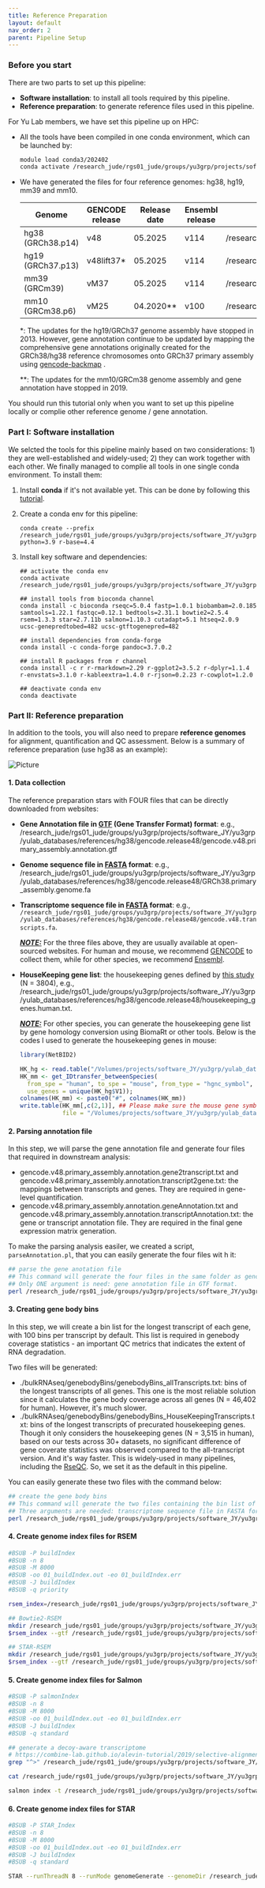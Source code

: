 ```yaml
---
title: Reference Preparation
layout: default
nav_order: 2
parent: Pipeline Setup
---
```


### Before you start

There are two parts to set up this pipeline:

- **Software installation**: to install all tools required by this pipeline.
- **Reference preparation**: to generate reference files used in this pipeline.

For Yu Lab members, we have set this pipeline up on HPC:

- All the tools have been compiled in one conda environment, which can be launched by:

  ``` bash
  module load conda3/202402
  conda activate /research_jude/rgs01_jude/groups/yu3grp/projects/software_JY/yu3grp/conda_env/bulkRNAseq_2025
  ```

- We have generated the files for four reference genomes: hg38, hg19, mm39 and mm10.


  | Genome            | GENCODE release | Release date | Ensembl release | Path                                                         |
  | ----------------- | --------------- | ------------ | --------------- | ------------------------------------------------------------ |
  | hg38 (GRCh38.p14) | v48             | 05.2025      | v114            | /research_jude/rgs01_jude/groups/yu3grp/projects/software_JY/yu3grp/yulab_databases/references/hg38/gencode.release48 |
  | hg19 (GRCh37.p13) | v48lift37*      | 05.2025      | v114            | /research_jude/rgs01_jude/groups/yu3grp/projects/software_JY/yu3grp/yulab_databases/references/hg19/gencode.release48 |
  | mm39 (GRCm39)     | vM37            | 05.2025      | v114            | /research_jude/rgs01_jude/groups/yu3grp/projects/software_JY/yu3grp/yulab_databases/references/mm39/gencode.releaseM37 |
  | mm10 (GRCm38.p6)  | vM25            | 04.2020**    | v100            | /research_jude/rgs01_jude/groups/yu3grp/projects/software_JY/yu3grp/yulab_databases/references/mm10/gencode.releaseM25 |

  *: The updates for the hg19/GRCh37 genome assembly have stopped in 2013. However, gene annotation continue to be updated by mapping the comprehensive gene annotations originally created for the GRCh38/hg38 reference chromosomes onto GRCh37 primary assembly using [gencode-backmap](https://github.com/diekhans/gencode-backmap) .

  **: The updates for the mm10/GRCm38 genome assembly and gene annotation have stopped in 2019.

You should run this tutorial only when you want to set up this pipeline locally or complie other reference genome / gene annotation.

### Part I: Software installation

We selcted the tools for this pipeline mainly based on two considerations: 1) they are well-established and widely-used; 2) they can work together with each other. We finally managed to complie all tools in one single conda environment. To install them:

1. Install **conda** if it's not available yet. This can be done by following this [tutorial](https://www.anaconda.com/docs/getting-started/getting-started).

2. Create a conda env for this pipeline:

   ``` shell
   conda create --prefix /research_jude/rgs01_jude/groups/yu3grp/projects/software_JY/yu3grp/conda_env/bulkRNAseq_2025 python=3.9 r-base=4.4
   ```

3. Install key software and dependencies:

   ``` shell
   ## activate the conda env
   conda activate /research_jude/rgs01_jude/groups/yu3grp/projects/software_JY/yu3grp/conda_env/bulkRNAseq_2025
   
   ## install tools from bioconda channel
   conda install -c bioconda rseqc=5.0.4 fastp=1.0.1 biobambam=2.0.185 samtools=1.22.1 fastqc=0.12.1 bedtools=2.31.1 bowtie2=2.5.4 rsem=1.3.3 star=2.7.11b salmon=1.10.3 cutadapt=5.1 htseq=2.0.9 ucsc-genepredtobed=482 ucsc-gtftogenepred=482
   
   ## install dependencies from conda-forge
   conda install -c conda-forge pandoc=3.7.0.2
   
   ## install R packages from r channel
   conda install -c r r-rmarkdown=2.29 r-ggplot2=3.5.2 r-dplyr=1.1.4 r-envstats=3.1.0 r-kableextra=1.4.0 r-rjson=0.2.23 r-cowplot=1.2.0
   
   ## deactivate conda env
   conda deactivate
   ```



### Part II: Reference preparation

In addition to the tools, you will also need to prepare **reference genomes** for alignment, quantification and QC assessment. Below is a summary of reference preparation (use hg38 as an example):

![Picture](/Users/qpan/Documents/Pipelines/bulkRNAseq_quantification_pipeline/docs/figures/referencePreparation.png)

#### 1. Data collection

The reference preparation stars with FOUR files that can be  directly downloaded from websites:

- **Gene Annotation file in [GTF](https://biocorecrg.github.io/PhD_course_genomics_format_2021/gtf_format.html) (Gene Transfer Format) format**: e.g., /research_jude/rgs01_jude/groups/yu3grp/projects/software_JY/yu3grp/yulab_databases/references/hg38/gencode.release48/gencode.v48.primary_assembly.annotation.gtf

- **Genome sequence file in [FASTA](https://www.ncbi.nlm.nih.gov/genbank/fastaformat/) format**: e.g., /research_jude/rgs01_jude/groups/yu3grp/projects/software_JY/yu3grp/yulab_databases/references/hg38/gencode.release48/GRCh38.primary_assembly.genome.fa

- **Transcriptome sequence file in [FASTA](https://www.ncbi.nlm.nih.gov/genbank/fastaformat/) format**: e.g., `/research_jude/rgs01_jude/groups/yu3grp/projects/software_JY/yu3grp/yulab_databases/references/hg38/gencode.release48/gencode.v48.transcripts.fa`.

  ***<u>NOTE:</u>*** For the three files above, they are usually available at open-sourced websites. For human and mouse, we recommend [GENCODE](https://www.gencodegenes.org/) to collect them, while for other species, we recommend [Ensembl](https://useast.ensembl.org/info/data/ftp/index.html). 

- **HouseKeeping gene list**: the housekeeping genes defined by [this study](https://www.sciencedirect.com/science/article/pii/S0168952513000899?via%3Dihub) (N = 3804), e.g., /research_jude/rgs01_jude/groups/yu3grp/projects/software_JY/yu3grp/yulab_databases/references/hg38/gencode.release48/housekeeping_genes.human.txt.

  ***<u>NOTE:</u>*** For other species, you can generate the housekeeping gene list by gene homology conversion using BiomaRt or other tools. Below is the codes I used to generate the housekeeping genes in mouse:

  ``` R
  library(NetBID2)
  
  HK_hg <- read.table("/Volumes/projects/software_JY/yu3grp/yulab_databases/references/hg38/gencode.release48/housekeeping_genes.human.txt")
  HK_mm <- get_IDtransfer_betweenSpecies(
    from_spe = "human", to_spe = "mouse", from_type = "hgnc_symbol", to_type = "mgi_symbol",
    use_genes = unique(HK_hg$V1));
  colnames(HK_mm) <- paste0("#", colnames(HK_mm))
  write.table(HK_mm[,c(2,1)], ## Please make sure the mouse gene symbols are in the FIRST column
              file = "/Volumes/projects/software_JY/yu3grp/yulab_databases/references/mm39/gencode.releaseM37/housekeeping_genes.mouse.txt", col.names = T, row.names = F, sep = "\t", quote = F)
  ```



#### 2. Parsing annotation file

In this step, we will parse the gene annotation file and generate four files that required in downstream analysis:

- gencode.v48.primary_assembly.annotation.gene2transcript.txt and gencode.v48.primary_assembly.annotation.transcript2gene.txt: the mappings between transcripts and genes. They are required in gene-level quantification.
- gencode.v48.primary_assembly.annotation.geneAnnotation.txt and gencode.v48.primary_assembly.annotation.transcriptAnnotation.txt: the gene or transcript annotation file. They are required in the final gene expression matrix generation.

To make the parsing analysis easiler, we created a script, `parseAnnotation.pl`, that you can easily generate the four files wit h it:

``` bash
## parse the gene anotation file
## This command will generate the four files in the same folder as gencode.v48.primary_assembly.annotation.gtf.
## Only ONE argument is need: gene annotation file in GTF format.
perl /research_jude/rgs01_jude/groups/yu3grp/projects/software_JY/yu3grp/conda_env/bulkRNAseq_2025/git_repo/scripts/setup/parseAnnotation.pl gencode.v48.primary_assembly.annotation.gtf
```



#### 3. Creating gene body bins

In this step, we will create a bin list for the longest transcript of each gene, with 100 bins per transcript by default. This list is required in genebody coverage statistics - an important QC metrics that indicates the extent of RNA degradation.

Two files will be generated:

- ./bulkRNAseq/genebodyBins/genebodyBins_allTranscripts.txt: bins of the longest transcripts of all genes. This one is the most reliable solution since it calculates the gene body coverage across all genes (N = 46,402 for human). However, it's much slower.
- ./bulkRNAseq/genebodyBins/genebodyBins_HouseKeepingTranscripts.txt: bins of the longest transcripts of precurated housekeeping genes. Though it only considers the housekeeping genes (N = 3,515 in human), based on our tests across 30+ datasets, no significant difference of gene coverate statistics was observed compared to the all-transcript version. And it's way faster. This is widely-used in many pipelines, including the [RseQC](https://rseqc.sourceforge.net/#genebody-coverage-py). So, we set it as the default in this pipeline.

You can easily generate these two files with the command below:

``` bash
## create the gene body bins
## This command will generate the two files containing the bin list of the longest transcript of all genes and housekeeping genes.
## Three arguments are needed: transcriptome sequence file in FASTA format, a txt file containiing housekeeping genes in the first column, and a directory to save the output files.
perl /research_jude/rgs01_jude/groups/yu3grp/projects/software_JY/yu3grp/conda_env/bulkRNAseq_2025/git_repo/scripts/setup/createBins.pl gencode.v48.transcripts.fa housekeeping_genes.human.txt ./bulkRNAseq/genebodyBins
```



#### 4. Create genome index files for RSEM

``` bash
#BSUB -P buildIndex
#BSUB -n 8
#BSUB -M 8000
#BSUB -oo 01_buildIndex.out -eo 01_buildIndex.err
#BSUB -J buildIndex
#BSUB -q priority

rsem_index=/research_jude/rgs01_jude/groups/yu3grp/projects/software_JY/yu3grp/conda_env/bulkRNAseq_2025/bin/rsem-prepare-reference

## Bowtie2-RSEM
mkdir /research_jude/rgs01_jude/groups/yu3grp/projects/software_JY/yu3grp/yulab_databases/references/hg38/gencode.release48/bulkRNAseq/RSEM/index_bowtie2
$rsem_index --gtf /research_jude/rgs01_jude/groups/yu3grp/projects/software_JY/yu3grp/yulab_databases/references/hg38/gencode.release48/gencode.v48.primary_assembly.annotation.gtf --bowtie2 --bowtie2-path /research_jude/rgs01_jude/groups/yu3grp/projects/software_JY/yu3grp/conda_env/bulkRNAseq_2025/bin --num-threads 8 /research_jude/rgs01_jude/groups/yu3grp/projects/software_JY/yu3grp/yulab_databases/references/hg38/gencode.release48/GRCh38.primary_assembly.genome.fa /research_jude/rgs01_jude/groups/yu3grp/projects/software_JY/yu3grp/yulab_databases/references/hg38/gencode.release48/bulkRNAseq/RSEM/index_bowtie2/hg38

## STAR-RSEM
mkdir /research_jude/rgs01_jude/groups/yu3grp/projects/software_JY/yu3grp/yulab_databases/references/hg38/gencode.release48/bulkRNAseq/RSEM/index_star
$rsem_index --gtf /research_jude/rgs01_jude/groups/yu3grp/projects/software_JY/yu3grp/yulab_databases/references/hg38/gencode.release48/gencode.v48.primary_assembly.annotation.gtf --star --star-path /research_jude/rgs01_jude/groups/yu3grp/projects/software_JY/yu3grp/conda_env/bulkRNAseq_2025/bin --num-threads 8 --star-sjdboverhang 100 /research_jude/rgs01_jude/groups/yu3grp/projects/software_JY/yu3grp/yulab_databases/references/hg38/gencode.release48/GRCh38.primary_assembly.genome.fa /research_jude/rgs01_jude/groups/yu3grp/projects/software_JY/yu3grp/yulab_databases/references/hg38/gencode.release48/bulkRNAseq/RSEM/index_star/hg38
```



#### 5. Create genome index files for Salmon

``` bash
#BSUB -P salmonIndex
#BSUB -n 8
#BSUB -M 8000
#BSUB -oo 01_buildIndex.out -eo 01_buildIndex.err
#BSUB -J buildIndex
#BSUB -q standard

## generate a decoy-aware transcriptome
# https://combine-lab.github.io/alevin-tutorial/2019/selective-alignment/
grep "^>" /research_jude/rgs01_jude/groups/yu3grp/projects/software_JY/yu3grp/yulab_databases/references/hg38/gencode.release48/GRCh38.primary_assembly.genome.fa | cut -d " " -f 1 | cut -d ">"     -f 2 > /research_jude/rgs01_jude/groups/yu3grp/projects/software_JY/yu3grp/yulab_databases/references/hg38/gencode.release48/bulkRNAseq/Salmon/decoys.txt

cat /research_jude/rgs01_jude/groups/yu3grp/projects/software_JY/yu3grp/yulab_databases/references/hg38/gencode.release48/gencode.v48.transcripts.fa /research_jude/rgs01_jude/groups/yu3grp/projects/software_JY/yu3grp/yulab_databases/references/hg38/gencode.release48/GRCh38.primary_assembly.genome.fa > /research_jude/rgs01_jude/groups/yu3grp/projects/software_JY/yu3grp/yulab_databases/references/hg38/gencode.release48/bulkRNAseq/Salmon/gentrome.fa

salmon index -t /research_jude/rgs01_jude/groups/yu3grp/projects/software_JY/yu3grp/yulab_databases/references/hg38/gencode.release48/bulkRNAseq/Salmon/gentrome.fa -d /research_jude/rgs01_jude/groups/yu3grp/projects/software_JY/yu3grp/yulab_databases/references/hg38/gencode.release48/bulkRNAseq/Salmon/decoys.txt -p 8 -i index_decoy --gencode -k 31
```



#### 6. Create genome index files for STAR

``` bash
#BSUB -P STAR_Index
#BSUB -n 8
#BSUB -M 8000
#BSUB -oo 01_buildIndex.out -eo 01_buildIndex.err
#BSUB -J buildIndex
#BSUB -q standard

STAR --runThreadN 8 --runMode genomeGenerate --genomeDir /research_jude/rgs01_jude/groups/yu3grp/projects/software_JY/yu3grp/yulab_databases/references/hg38/gencode.release48/bulkRNAseq/STAR/index_overhang100 --genomeFastaFiles /research_jude/rgs01_jude/groups/yu3grp/projects/software_JY/yu3grp/yulab_databases/references/hg38/gencode.release48/GRCh38.primary_assembly.genome.fa --sjdbGTFfile /research_jude/rgs01_jude/groups/yu3grp/projects/software_JY/yu3grp/yulab_databases/references/hg38/gencode.release48/gencode.v48.primary_assembly.annotation.gtf --sjdbOverhang 100
```

